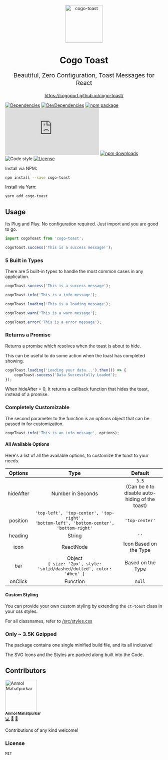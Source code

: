 <p align="center"><img src="https://cogoport.github.io/cogo-toast/static/meta/android-chrome-96x96.png" alt="cogo-toast" title="cogo-toast" width="120"><p>
<h1 align="center">Cogo Toast</h1>
<p align="center" style="font-size: 1.2rem;">Beautiful, Zero Configuration, Toast Messages for React</p>
<p align="center"><a href="https://cogoport.github.io/cogo-toast/">https://cogoport.github.io/cogo-toast/</a></p>

[![Dependencies](https://img.shields.io/david/Cogoport/cogo-toast.svg)](https://david-dm.org/Cogoport/cogo-toast.svg)
[![DevDependencies](https://img.shields.io/david/dev/Cogoport/cogo-toast.svg)](https://david-dm.org/Cogoport/cogo-toast?type=dev)
[![npm package](https://img.shields.io/npm/v/cogo-toast/latest.svg)](https://www.npmjs.com/package/cogo-toast)
[![Small size](https://img.badgesize.io/https://unpkg.com/cogo-toast/dist/index.js?compression=gzip)](https://unpkg.com/cogo-toast@2.0.1/dist/index.js)
[![npm downloads](https://img.shields.io/npm/dm/cogo-toast.svg)](https://www.npmjs.com/package/cogo-toast)
![Code style](https://img.shields.io/badge/code_style-prettier-ff69b4.svg)
[![License](https://img.shields.io/npm/l/@xstyled/styled-components.svg)](https://github.com/Cogoport/cogo-toast/blob/master/LICENSE)

Install via NPM:

```bash
npm install --save cogo-toast
```

Install via Yarn:

```bash
yarn add cogo-toast
```

## Usage

Its Plug and Play. No configuration required. Just import and you are good to go.

```javascript
import cogoToast from 'cogo-toast';

cogoToast.success('This is a success message!');
```

### 5 Built in Types

There are 5 built-in types to handle the most common cases in any application.

```javascript
cogoToast.success('This is a success message');

cogoToast.info('This is a info message');

cogoToast.loading('This is a loading message');

cogoToast.warn('This is a warn message');

cogoToast.error('This is a error message');
```

### Returns a Promise

Returns a promise which resolves when the toast is about to hide.

This can be useful to do some action when the toast has completed showing.

```javascript
cogoToast.loading('Loading your data...').then(() => {
	cogoToast.success('Data Successfully Loaded');
});
```

When hideAfter = 0, It returns a callback function that hides the toast, instead of a promise.

### Completely Customizable

The second parameter to the function is an options object that can be passed in for customization.

```javascript
cogoToast.info('This is an info message', options);
```

#### All Available Options

Here's a list of all the available options, to customize the toast to your needs.

|  Options  |                                               Type                                               |                           Default                            |
| :-------: | :----------------------------------------------------------------------------------------------: | :----------------------------------------------------------: |
| hideAfter |                                        Number in Seconds                                         | `3.5` <br />(Can be `0` to disable auto-hiding of the toast) |
| position  | `'top-left', 'top-center', 'top-right',` <br /> `'bottom-left', 'bottom-center', 'bottom-right'` |                        `'top-center'`                        |
|  heading  |                                              String                                              |                             `''`                             |
|   icon    |                                            ReactNode                                             |                    Icon Based on the Type                    |
|    bar    |           Object <br /> `{ size: '2px', style: 'solid/dashed/dotted', color: '#hex' }`           |                      Based on the Type                       |
|  onClick  |                                             Function                                             |                            `null`                            |

#### Custom Styling

You can provide your own custom styling by extending the `ct-toast` class in your css styles.

For all classnames, refer to [/src/styles.css](/src/styles.css)

### Only ~ 3.5K Gzipped

The package contains one single minified build file, and its all inclusive!

The SVG Icons and the Styles are packed along built into the Code.

## Contributors

<!-- ALL-CONTRIBUTORS-LIST:START - Do not remove or modify this section -->

[<img src="https://avatars2.githubusercontent.com/u/36692003?s=460&v=4" width="100px;" alt="Anmol Mahatpurkar"/><br /><sub><b>Anmol Mahatpurkar</b></sub>](https://github.com/anmolmahatpurkar)<br />[💻](https://github.com/Cogoport/cogo-toast/commits?author=anmolmahatpurkar 'Code') [🎨](https://cogoport.github.io/cogo-toast 'Design') [📖](https://cogoport.github.io/cogo-toast 'Documentation')

<!-- ALL-CONTRIBUTORS-LIST:END -->

Contributions of any kind welcome!

### License

`MIT`
